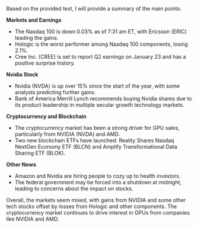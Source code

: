 Based on the provided text, I will provide a summary of the main points:

**Markets and Earnings**

* The Nasdaq 100 is down 0.03% as of 7:31 am ET, with Ericsson (ERIC) leading the gains.
* Hologic is the worst performer among Nasdaq 100 components, losing 2.1%.
* Cree Inc. (CREE) is set to report Q2 earnings on January 23 and has a positive surprise history.

**Nvidia Stock**

* Nvidia (NVDA) is up over 15% since the start of the year, with some analysts predicting further gains.
* Bank of America Merrill Lynch recommends buying Nvidia shares due to its product leadership in multiple secular growth technology markets.

**Cryptocurrency and Blockchain**

* The cryptocurrency market has been a strong driver for GPU sales, particularly from NVIDIA (NVDA) and AMD.
* Two new blockchain ETFs have launched: Reality Shares Nasdaq NextGen Economy ETF (BLCN) and Amplify Transformational Data Sharing ETF (BLOK).

**Other News**

* Amazon and Nvidia are hiring people to cozy up to health investors.
* The federal government may be forced into a shutdown at midnight, leading to concerns about the impact on stocks.

Overall, the markets seem mixed, with gains from NVIDIA and some other tech stocks offset by losses from Hologic and other components. The cryptocurrency market continues to drive interest in GPUs from companies like NVIDIA and AMD.